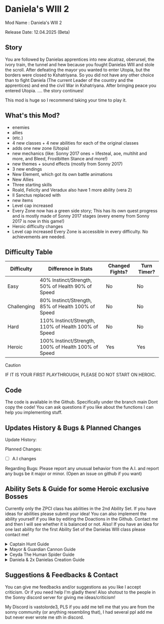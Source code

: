 # Daniela's WIll 2 #
Mod Name : Daniela's WIll 2

Release Date: 12.04.2025 (Beta)

## Story
You are followed by Danielas apprentices into new alcatraz, oberursel, the ivory train, the tunnel and hew because you fought Danielas WIll and stole the scroll. After defeating the mayor you wanted to enter Utopia, but the borders were closed to Kshatriyana. So you did not have any other choice than to fight Daniela (The current Leader of the country and the apprentices) and end the civil War in Kshatriyana. After bringing peace you entered Utopia. .... the story continues!

This mod is huge so I recommend taking your time to play it.

## What's this Mod? 
- enemies
- allies
- (etc.)
- 4 new classes + 4 new abilities for each of the original classes
- adds one new zone (Utopia)
- new mechanics (like: Sonny 2017 ones = lifesteal, aoe, multihit and more, and Bleed, Frostbitten Stance and more!)
- new themes + sound effects (mostly from Sonny 2017)
- 3 new endings
- New Element, which got its own battle animations
- New Allies
- Three starting skills
- Roald, Felicity and Veradux also have 1 more ability (vera 2)
- Il Sanctus replaced with 
- new items
- Level cap increased
- Every Zone now has a green side story; This has its own quest progress and is mostly made of Sonny 2017 stages (every enemy from Sonny 2017 is now in this game!)
- Heroic difficulty changes
- Level cap increased
Every Zone is accessible in every difficulty. No achievements are needed.
## Difficulty Table 
| Difficulty | Difference in Stats |Changed Fights? |Turn Timer?|
| ------------- | ------------- | ------------- | ------------- |
| Easy  | 40% Instinct/Strength, 50% of Health 90% of Speed  |No|No|
| Challenging  | 80% Instinct/Strength, 85% of Health 100% of Speed  |No|No|
| Hard  | 110% Instinct/Strength, 110% of Health 100% of Speed  |No|No|
| Heroic  |  100% Instinct/Strength, 100% of Health 100% of Speed |Yes|Yes|
> [!CAUTION]
> IF IT IS YOUR FIRST PLAYTHROUGH, PLEASE DO NOT START ON HEROIC.
## Code
The code is available in the Github.
Specifically under the branch main
Dont copy the code! You can ask questions if you like about the functions I can help you implementing stuff. 
## Updates History & Bugs & Planned Changes 
Update History:

Planned Changes:
- [ ] A.I changes

Regarding Bugs:
Please report any unusual behavior from the A.I. and report any bugs be it major or minor. (Open an issue on github if you want)

## Ability Sets & Guide for some Heroic exclusive Bosses
Currently only the ZPCI class has abilities in the 2nd Ability Set.
If you have ideas for abilities please submit your idea!
You can also implement the ability yourself if you like by editing the Doactions in the Github.
Contact me and then I will see whether it is balanced or not.
Also! If you have an idea for one last ability for the first Ability Set of the Danielas WIll class please contact me!
<details> 
  <summary>Captain Hunt Guide</summary>
 This boss is a bit different than the normal version. First of all nobody of them can get their focus reduced, but they can be stunned. Captain Hunt doesnt do anything in the first 3 turns. Focus on killing ZPCI Sniper and stun him when he used his buffs on himself. Then after their mini phase is done they need to charge their focus again. At this point Captain Hunt will begin attacking. Basically Captain Hunt first blasts one of your teammates. That target which got hit should not attack the next turns (A.i. will automatically stop using offensive abilities after getting Fire Vulnerablity Up), BECAUSE CAPTAIN HUNTS NEXT TARGETS WILL BE BASED ON WHO EVER DEALT THE MOST DAMAGE THAT TURN (Healing or anything else counts as 0 Damage), after Captain Hunts miniphase is over he needs to recharge and ZPCI Sniper/Medic will begin with their stuff again. At this point the ZPCI Sniper should be focused on getting killed. After that Captain Hunt will do the same stuff again. Then he needs to recharge again. Here you need to focus on bringing Captain Hunt down to 50% After he recharged his next ability is going to deal damage based on how many remaining allies Captain Hunt has. Then he will cast another AOE ability but this time it will kill you if Captain Hunt has more than 50% of its HP remaining (even if you survive this somehow you, you will lose), After that he will be stunned and easy to kill.
</details>
<details> 
  <summary>Mayor & Guardian Cannon Guide</summary>
You need to kill the Guardian Cannon before turn 7 or he will wipe your entire team (you will lose even if you survive). The Mayor will enrage. For this phase keep an eye out and mitigate the damage properly. After he unenrages you basically can calm down. After some turns he will shield himself. Save your high damage for this phase because he will charge Power as long as he has this shield. Also react swifltly as the Mayor's Power charges as long as your turn time is running! After this mini phase you just need to kill the Mayor. After some time the mayor will kill you instantly (even if you survive this somehow you, you will lose) 
</details>
<details> 
  <summary>Ceyda The Human Spider Guide</summary>
Not much to say the entire fight is changed. Just make sure to have enough healing if you need help for this fight write me. 
</details>
<details> 
  <summary>Daniela & 2x Danielas Creation Guide</summary>
Every twelth round Danielas creation will be resurrected (if they were stunned (because of death)). When she hits 50% she will switch to her 2nd phase. Here you need to kill Danielas Creations. Because she will store Power during this phase. (like the Mayor boss fight). Make sure to kill them ASAP. Her ultimate deals damage based on how many units are alive and how much power she stored. After that she returns to using her usual abilities. If she has 100 Power then you lose. 
</details>

## Suggestions & Feedbacks & Contact 
You can give me feedbacks and/or suggestions as you like I accept criticism. Or if you need help I'm gladly there!
Also shotout to the people in the Sonny discord server for giving me ideas/criticism!

My Discord is vastolorde3, PLS if you add me tell me that you are from the sonny community (or anything resembling that), I had several ppl add me but never ever wrote me sth in discord. 


